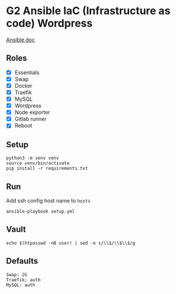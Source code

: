 # G2 Ansible IaC (Infrastructure as code) Wordpress

[Ansible doc](https://docs.ansible.com/ansible/latest/installation_guide/intro_installation.html)

## Roles
- [x] Essentials
- [x] Swap
- [x] Docker
- [x] Traefik
- [x] MySQL
- [x] Wordpress
- [x] Node exporter
- [x] Gitlab runner
- [x] Reboot

## Setup
```
python3 -m venv venv
source venv/bin/activate
pip install -r requirements.txt
```

## Run
Add ssh config host name to `hosts`
```
ansible-playbook setup.yml
```

## Vault
```
echo $(htpasswd -nB user) | sed -e s/\\$/\\$\\$/g
```

## Defaults
```
Swap: 2G
Traefik: auth
MySQL: auth
```
